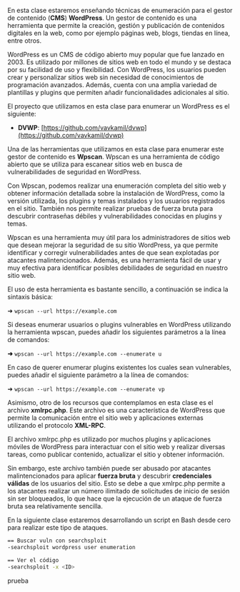
En esta clase estaremos enseñando técnicas de enumeración para el gestor de contenido (**CMS**) **WordPress**. Un gestor de contenido es una herramienta que permite la creación, gestión y publicación de contenidos digitales en la web, como por ejemplo páginas web, blogs, tiendas en línea, entre otros.

WordPress es un CMS de código abierto muy popular que fue lanzado en 2003. Es utilizado por millones de sitios web en todo el mundo y se destaca por su facilidad de uso y flexibilidad. Con WordPress, los usuarios pueden crear y personalizar sitios web sin necesidad de conocimientos de programación avanzados. Además, cuenta con una amplia variedad de plantillas y plugins que permiten añadir funcionalidades adicionales al sitio.

El proyecto que utilizamos en esta clase para enumerar un WordPress es el siguiente:

- **DVWP**: [https://github.com/vavkamil/dvwp](https://github.com/vavkamil/dvwp)

Una de las herramientas que utilizamos en esta clase para enumerar este gestor de contenido es **Wpscan**. Wpscan es una herramienta de código abierto que se utiliza para escanear sitios web en busca de vulnerabilidades de seguridad en WordPress.

Con Wpscan, podemos realizar una enumeración completa del sitio web y obtener información detallada sobre la instalación de WordPress, como la versión utilizada, los plugins y temas instalados y los usuarios registrados en el sitio. También nos permite realizar pruebas de fuerza bruta para descubrir contraseñas débiles y vulnerabilidades conocidas en plugins y temas.

Wpscan es una herramienta muy útil para los administradores de sitios web que desean mejorar la seguridad de su sitio WordPress, ya que permite identificar y corregir vulnerabilidades antes de que sean explotadas por atacantes malintencionados. Además, es una herramienta fácil de usar y muy efectiva para identificar posibles debilidades de seguridad en nuestro sitio web.

El uso de esta herramienta es bastante sencillo, a continuación se indica la sintaxis básica:

➜ `wpscan --url https://example.com`

Si deseas enumerar usuarios o plugins vulnerables en WordPress utilizando la herramienta wpscan, puedes añadir los siguientes parámetros a la línea de comandos:

**➜** `wpscan --url https://example.com --enumerate u`

En caso de querer enumerar plugins existentes los cuales sean vulnerables, puedes añadir el siguiente parámetro a la línea de comandos:

➜ `wpscan --url https://example.com --enumerate vp`

Asimismo, otro de los recursos que contemplamos en esta clase es el archivo **xmlrpc.php**. Este archivo es una característica de WordPress que permite la comunicación entre el sitio web y aplicaciones externas utilizando el protocolo **XML-RPC**.

El archivo xmlrpc.php es utilizado por muchos plugins y aplicaciones móviles de WordPress para interactuar con el sitio web y realizar diversas tareas, como publicar contenido, actualizar el sitio y obtener información.

Sin embargo, este archivo también puede ser abusado por atacantes malintencionados para aplicar **fuerza bruta** y descubrir **credenciales válidas** de los usuarios del sitio. Esto se debe a que xmlrpc.php permite a los atacantes realizar un número ilimitado de solicitudes de inicio de sesión sin ser bloqueados, lo que hace que la ejecución de un ataque de fuerza bruta sea relativamente sencilla.

En la siguiente clase estaremos desarrollando un script en Bash desde cero para realizar este tipo de ataques.

```bash
== Buscar vuln con searchsploit
-searchsploit wordpress user enumeration

== Ver el código 
-searchsploit -x <ID> 

```
prueba